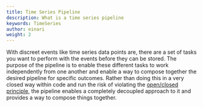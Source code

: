 ```yaml
---
title: Time Series Pipeline
description: What is a time series pipeline
keywords: TimeSeries
author: einari
weight: 2
---
```

With discreet events like time series data points are, there are a set
of tasks you want to perform with the events before they can be stored.
The purpose of the pipeline is to enable these different tasks to work
independently from one another and enable a way to compose together
the desired pipeline for specific outcomes. Rather than doing this in
a very closed way within code and run the risk of violating the
[open/closed principle](https://dolittle.io/contributing/guidelines/development_principles/),
the pipeline enables a completely decoupled approach to it and provides
a way to compose things together.

